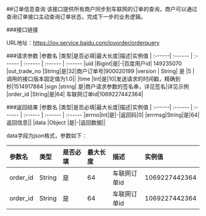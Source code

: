 ##订单信息查询
该接口提供所有商户同步到车联网的订单的查询，商户可以通过查询订单接口主动查询订单状态，完成下一步的业务逻辑。

###接口链接

URL地址：https://iov.service.baidu.com/iovorder/orderquery

###请求参数
 |参数名 |类型|是否必填|最大长度|描述|实例值
| :------| :------ | :------ | :------ | :------ | :------ 
 |uid |Bigint|是|-|百度用户id| 149235070
 |out_trade_no |String|是|32|商户订单号|900020199
 |version | String| 是 |5 |调用的接口版本固定值为1.0||
 |time |Int|是|10|发送请求的时间戳，精确到秒|1514917884
 |sign |string| 是|商户请求参数的签名串，详见签名|详见示例
 |order_id |String|是|64| 车联网订单id|1069227442364|

###返回结果
|参数名 |类型|是否必填|最大长度|描述|实例值
| :------| :------ | :------ | :------ | :------ | :------
 |errno|Int|是|-|返回码|0|
 |errmsg|String|是|64|返回信息|| 
 |data |Object |是|-|返回数据||

 data字段为json格式，参数如下：
 
|参数名 |类型|是否必填|最大长度|描述|实例值
| :------| :------ | :------ | :------ | :------ | :------
| order_id |String|是|64| 车联网订单id|1069227442364|
| order_id |String|是|64| 车联网订单id|1069227442364|



 
